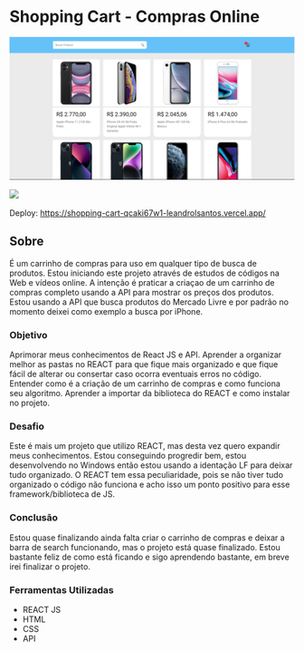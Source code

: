# Shopping Cart - Compras Online

![](./assets/img/tela1.png)

![](./assets/img/tela2.gif)

Deploy: https://shopping-cart-qcaki67w1-leandrolsantos.vercel.app/

## Sobre

É um carrinho de compras para uso em qualquer tipo de busca de produtos. Estou iniciando este projeto através de estudos de códigos na Web e vídeos online. A intenção é praticar a criaçao de um carrinho de compras completo usando a API para mostrar os preços dos produtos. Estou usando a API que busca produtos do Mercado Livre e por padrão no momento deixei como exemplo a busca por iPhone.

### Objetivo

Aprimorar meus conhecimentos de React JS e API. Aprender a organizar melhor as pastas no REACT para que fique mais organizado e que fique fácil de alterar ou consertar caso ocorra eventuais erros no código. Entender como é a criação de um carrinho de compras e como funciona seu algoritmo. Aprender a importar da biblioteca do REACT e como instalar no projeto.

### Desafio

Este é mais um projeto que utilizo REACT, mas desta vez quero expandir meus conhecimentos. Estou conseguindo progredir bem, estou desenvolvendo no Windows então estou usando a identação LF para deixar tudo organizado. O REACT tem essa peculiaridade, pois se não tiver tudo organizado o código não funciona e acho isso um ponto positivo para esse framework/biblioteca de JS.

### Conclusão

Estou quase finalizando ainda falta criar o carrinho de compras e deixar a barra de search funcionando, mas o projeto está quase finalizado. Estou bastante feliz de como está ficando e sigo aprendendo bastante, em breve irei finalizar o projeto.

### Ferramentas Utilizadas

- REACT JS
- HTML
- CSS
- API